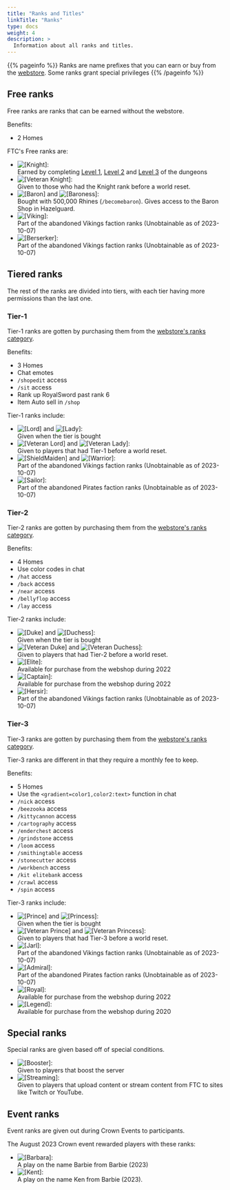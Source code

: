 ```yaml
---
title: "Ranks and Titles"
linkTitle: "Ranks"
type: docs
weight: 4
description: >
  Information about all ranks and titles.
---
```


{{% pageinfo %}}
Ranks are name prefixes that you can earn or buy from the [webstore](). Some ranks grant special privileges
{{% /pageinfo %}}

## Free ranks
Free ranks are ranks that can be earned without the webstore.
  
Benefits:
- 2 Homes

FTC's Free ranks are:
- <img alt="[Knight]" class="mini_screenshot" src="/images/titles/knight.gif">:  
Earned by completing [Level 1](/wiki/dungeons/level_1/), [Level 2](/wiki/dungeons/level_2/) and [Level 3](/wiki/dungeons/level_3/) of the dungeons
- <img alt="[Veteran Knight]" class="mini_screenshot" src="/images/titles/vknight.gif">:  
Given to those who had the Knight rank before a world reset.
- <img alt="[Baron]" class="mini_screenshot" src="/images/titles/baron.gif"> and <img alt="[Baroness]" class="mini_screenshot" src="/images/titles/baroness.gif">:  
Bought with 500,000 Rhines (`/becomebaron`). Gives access to the Baron Shop in Hazelguard.
- <img alt="[Viking]" class="mini_screenshot" src="/images/titles/viking.gif">:  
Part of the abandoned Vikings faction ranks (Unobtainable as of 2023-10-07)
- <img alt="[Berserker]" class="mini_screenshot" src="/images/titles/berserker.gif">:  
Part of the abandoned Vikings faction ranks (Unobtainable as of 2023-10-07)

## Tiered ranks
The rest of the ranks are divided into tiers, with each tier having more permissions than the last one.

### Tier-1
Tier-1 ranks are gotten by purchasing them from the [webstore's ranks category](https://forthecrown.buycraft.net/category/ranks).
  
Benefits:
- 3 Homes
- Chat emotes
- `/shopedit` access
- `/sit` access
- Rank up RoyalSword past rank 6
- Item Auto sell in `/shop`

Tier-1 ranks include:
- <img alt="[Lord]" class="mini_screenshot" src="/images/titles/lord.gif"> and <img alt="[Lady]" class="mini_screenshot" src="/images/titles/lady.gif">:  
Given when the tier is bought
- <img alt="[Veteran Lord]" class="mini_screenshot" src="/images/titles/vlord.gif"> and <img alt="[Veteran Lady]" class="mini_screenshot" src="/images/titles/vlady.gif">:  
Given to players that had Tier-1 before a world reset.
- <img alt="[ShieldMaiden]" class="mini_screenshot" src="/images/titles/shieldmaiden.gif"> and <img alt="[Warrior]" class="mini_screenshot" src="/images/titles/warrior.gif">:  
Part of the abandoned Vikings faction ranks (Unobtainable as of 2023-10-07)
- <img alt="[Sailor]" class="mini_screenshot" src="/images/titles/sailor.gif">:  
Part of the abandoned Pirates faction ranks (Unobtainable as of 2023-10-07)

### Tier-2
Tier-2 ranks are gotten by purchasing them from the [webstore's ranks category](https://forthecrown.buycraft.net/category/ranks).
  
Benefits:
- 4 Homes
- Use color codes in chat
- `/hat` access
- `/back` access
- `/near` access
- `/bellyflop` access
- `/lay` access

Tier-2 ranks include:
- <img alt="[Duke]" class="mini_screenshot" src="/images/titles/duke.gif"> and <img alt="[Duchess]" class="mini_screenshot" src="/images/titles/duchess.gif">:  
Given when the tier is bought
- <img alt="[Veteran Duke]" class="mini_screenshot" src="/images/titles/vduke.gif"> and <img alt="[Veteran Duchess]" class="mini_screenshot" src="/images/titles/vduchess.gif">:  
Given to players that had Tier-2 before a world reset.
- <img alt="[Elite]" class="mini_screenshot" src="/images/titles/elite.gif">:  
Available for purchase from the webshop during 2022
- <img alt="[Captain]" class="mini_screenshot" src="/images/titles/captain.gif">:  
Available for purchase from the webshop during 2022
- <img alt="[Hersir]" class="mini_screenshot" src="/images/titles/hersir.gif">:  
Part of the abandoned Vikings faction ranks (Unobtainable as of 2023-10-07)

### Tier-3
Tier-3 ranks are gotten by purchasing them from the [webstore's ranks category](https://forthecrown.buycraft.net/category/ranks).
  
Tier-3 ranks are different in that they require a monthly fee to keep.
  
Benefits:
- 5 Homes
- Use the `<gradient=color1,color2:text>` function in chat
- `/nick` access
- `/beezooka` access
- `/kittycannon` access
- `/cartography` access
- `/enderchest` access
- `/grindstone` access
- `/loom` access
- `/smithingtable` access
- `/stonecutter` access
- `/workbench` access
- `/kit elitebank` access
- `/crawl` access
- `/spin` access

Tier-3 ranks include:
- <img alt="[Prince]" class="mini_screenshot" src="/images/titles/prince.gif"> and <img alt="[Princess]" class="mini_screenshot" src="/images/titles/princess.gif">:  
Given when the tier is bought
- <img alt="[Veteran Prince]" class="mini_screenshot" src="/images/titles/vprince.gif"> and <img alt="[Veteran Princess]" class="mini_screenshot" src="/images/titles/vprincess.gif">:  
Given to players that had Tier-3 before a world reset.
- <img alt="[Jarl]" class="mini_screenshot" src="/images/titles/jarl.gif">:  
Part of the abandoned Vikings faction ranks (Unobtainable as of 2023-10-07)
- <img alt="[Admiral]" class="mini_screenshot" src="/images/titles/admiral.gif">:  
Part of the abandoned Pirates faction ranks (Unobtainable as of 2023-10-07)
- <img alt="[Royal]" class="mini_screenshot" src="/images/titles/royal.gif">:  
Available for purchase from the webshop during 2022
- <img alt="[Legend]" class="mini_screenshot" src="/images/titles/legend.gif">:  
Available for purchase from the webshop during 2020

## Special ranks
Special ranks are given based off of special conditions.
- <img alt="[Booster]" class="mini_screenshot" src="/images/titles/booster.gif">:  
Given to players that boost the server
- <img alt="[Streaming]" class="mini_screenshot" src="/images/titles/streaming.gif">:  
Given to players that upload content or stream content from FTC to sites like Twitch or YouTube.

## Event ranks
Event ranks are given out during Crown Events to participants.
  
The August 2023 Crown event rewarded players with these ranks:
- <img alt="[Barbara]" class="mini_screenshot" src="/images/titles/barbara.gif">:  
A play on the name Barbie from Barbie (2023)
- <img alt="[Kent]" class="mini_screenshot" src="/images/titles/kent.gif">:  
A play on the name Ken from Barbie (2023). 